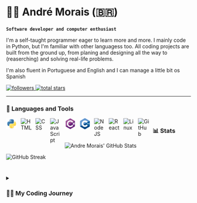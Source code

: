 # 👨‍💻 André Morais (🇧🇷)

**`Software developer and computer enthusiast`**

I'm a self-taught programmer eager to learn more and more.
I mainly code in Python, but I'm familiar with other languagess too.
All coding projects are built from the ground up, from planing and designing all the way to (reaserching) and solving real-life problems.

I'm also fluent in Portuguese and English and I can manage a little bit os Spanish

<p align="left">
    <a href="https://github.com/AndreM0810?tab=followers">
        <img alt="followers" title="Follow me on Github" src="https://custom-icon-badges.demolab.com/github/followers/AndreM0810?color=236ad3&labelColor=1155ba&style=for-the-badge&logo=person-add&label=Follow&logoColor=white"/>
    </a>
    <a href="https://github.com/AndreM0810?tab=repositories&sort=stargazers">
        <img alt="total stars" title="Total stars on GitHub" src="https://custom-icon-badges.demolab.com/github/stars/AndreM0810?color=55960c&style=for-the-badge&labelColor=488207&logo=star"/>
    </a>
</p>

---

### 🧰 Languages and Tools


<img align="left" alt="Python" width="30px" style="padding-right:10px;" src="https://raw.githubusercontent.com/devicons/devicon/1119b9f84c0290e0f0b38982099a2bd027a48bf1/icons/python/python-original.svg" />

<img align="left" alt="HTML" width="30px" style="padding-right:10px;" src="https://cdn.jsdelivr.net/gh/devicons/devicon/icons/html5/html5-plain.svg" />

<img align="left" alt="CSS" width="30px" style="padding-right:10px;" src="https://cdn.jsdelivr.net/gh/devicons/devicon/icons/css3/css3-plain.svg" />

<img align="left" alt="JavaScript" width="30px" style="padding-right:10px;" src="https://cdn.jsdelivr.net/gh/devicons/devicon/icons/javascript/javascript-plain.svg" />

<img align="left" alt="C#" width="30px" style="padding-right:10px;" src="https://raw.githubusercontent.com/devicons/devicon/1119b9f84c0290e0f0b38982099a2bd027a48bf1/icons/csharp/csharp-original.svg" />

<img align="left" alt="C++" width="30px" style="padding-right:10px;" src="https://raw.githubusercontent.com/devicons/devicon/1119b9f84c0290e0f0b38982099a2bd027a48bf1/icons/cplusplus/cplusplus-original.svg" />

<img align="left" alt="NodeJS" width="30px" style="padding-right:10px;" src="https://cdn.jsdelivr.net/gh/devicons/devicon/icons/nodejs/nodejs-original.svg" />


<img align="left" alt="React" width="30px" style="padding-right:10px;" src="https://cdn.jsdelivr.net/gh/devicons/devicon/icons/react/react-original.svg" />

<img align="left" alt="Linux" width="30px" style="padding-right:10px;" src="https://cdn.jsdelivr.net/gh/devicons/devicon/icons/linux/linux-original.svg" />

<img align="left" alt="GitHub" width="30px" style="padding-right:10px;" src="https://cdn.jsdelivr.net/gh/devicons/devicon/icons/github/github-original.svg" />



#

### 📊 Stats

![Andre Morais' GitHub Stats](https://github-readme-stats.vercel.app/api?username=AndreM0810&show_icons=true&theme=tokyonight)

![GitHub Streak](https://streak-stats.demolab.com?user=AndreM_0810&theme=tokyonight&border_radius=4.5)

#

<details>
 <summary><h3>👨‍💻 My Coding Journey</h3></summary>
   I started my coding journey as a naive kid/teen, just marveling at the power of computers, not just what they could do. but what could i tell them to do.
   I learned about the python language, looked up a random tutorial on YouTube, and was instantly blown away by what I saw.

   I wrote a Hello World program (of course) and my excitement was through the roof. After that I wrote a couple of pther simple scripts and moved on with my life.

   A few days later I saw another python tutorial, this time it was someone coding a terminal version of Tic-Tac-Toe. "Wait... THAT'S HOW YOU MAKE GAMES?!?!". Well, that is one way to do it, however I was, once again, thrilled.

   From then on I never stopped coding and kept learning and improving everyday a little more.

   Today I reached levels that I never thought I'd be able to, and for that reason I know I can improve even more. That is my goal.


![snake gif](https://github.com/AndreM0810/AndreM0810/blob/output/github-contribution-grid-snake.gif)
